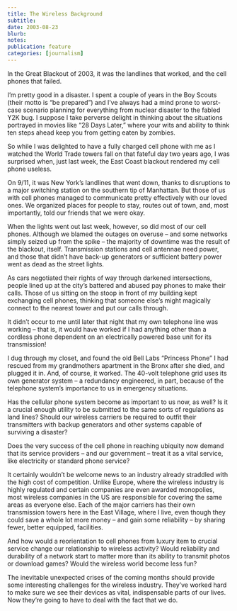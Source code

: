 ```yaml
---
title: The Wireless Background
subtitle: 
date: 2003-08-23
blurb: 
notes: 
publication: feature
categories: [journalism]
---
```


In the Great Blackout of 2003, it was the landlines that worked, and the cell phones that failed.

I’m pretty good in a disaster. I spent a couple of years in the Boy Scouts (their motto is “be prepared”) and I’ve always had a mind prone to worst-case scenario planning for everything from nuclear disaster to the fabled Y2K bug. I suppose I take perverse delight in thinking about the situations portrayed in movies like “28 Days Later,” where your wits and ability to think ten steps ahead keep you from getting eaten by zombies.

So while I was delighted to have a fully charged cell phone with me as I watched the World Trade towers fall on that fateful day two years ago, I was surprised when, just last week, the East Coast blackout rendered my cell phone useless.

On 9/11, it was New York’s landlines that went down, thanks to disruptions to a major switching station on the southern tip of Manhattan. But those of us with cell phones managed to communicate pretty effectively with our loved ones. We organized places for people to stay, routes out of town, and, most importantly, told our friends that we were okay.

When the lights went out last week, however, so did most of our cell phones. Although we blamed the outages on overuse – and some networks simply seized up from the spike – the majority of downtime was the result of the blackout, itself. Transmission stations and cell antennae need power, and those that didn’t have back-up generators or sufficient battery power went as dead as the street lights.

As cars negotiated their rights of way through darkened intersections, people lined up at the city’s battered and abused pay phones to make their calls. Those of us sitting on the stoop in front of my building kept exchanging cell phones, thinking that someone else’s might magically connect to the nearest tower and put our calls through.

It didn’t occur to me until later that night that my own telephone line was working – that is, it would have worked if I had anything other than a cordless phone dependent on an electrically powered base unit for its transmission!

I dug through my closet, and found the old Bell Labs “Princess Phone” I had rescued from my grandmothers apartment in the Bronx after she died, and plugged it in. And, of course, it worked. The 40-volt telephone grid uses its own generator system – a redundancy engineered, in part, because of the telephone system’s importance to us in emergency situations.

Has the cellular phone system become as important to us now, as well? Is it a crucial enough utility to be submitted to the same sorts of regulations as land lines? Should our wireless carriers be required to outfit their transmitters with backup generators and other systems capable of surviving a disaster?

Does the very success of the cell phone in reaching ubiquity now demand that its service providers – and our government – treat it as a vital service, like electricity or standard phone service?

It certainly wouldn’t be welcome news to an industry already straddled with the high cost of competition. Unlike Europe, where the wireless industry is highly regulated and certain companies are even awarded monopolies, most wireless companies in the US are responsible for covering the same areas as everyone else. Each of the major carriers has their own transmission towers here in the East Village, where I live, even though they could save a whole lot more money – and gain some reliability – by sharing fewer, better equipped, facilities.

And how would a reorientation to cell phones from luxury item to crucial service change our relationship to wireless activity? Would reliability and durability of a network start to matter more than its ability to transmit photos or download games? Would the wireless world become less fun?

The inevitable unexpected crises of the coming months should provide some interesting challenges for the wireless industry. They’ve worked hard to make sure we see their devices as vital, indispensable parts of our lives. Now they’re going to have to deal with the fact that we do.
